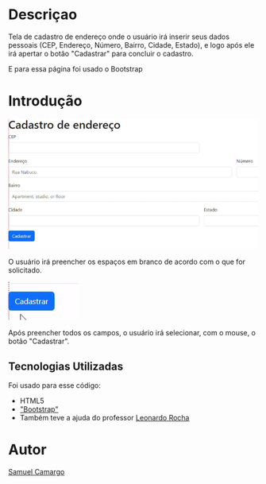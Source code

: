 # Descriçao

Tela de cadastro de endereço onde o usuário irá inserir seus dados pessoais (CEP, Endereço, Número, Bairro, Cidade, Estado), e logo após ele irá apertar o botão "Cadastrar" para concluir o cadastro.

E para essa página foi usado o Bootstrap

# Introdução

![image info](img/tela-inicial.gif)

O usuário irá preencher os espaços em branco de acordo com o que for solicitado.

![image info](img/cad-botao.gif)

Após preencher todos os campos, o usuário irá selecionar, com o mouse, o botão "Cadastrar".

## Tecnologias Utilizadas

Foi usado para esse código:

* HTML5
* ["Bootstrap"](https://getbootstrap.com/)
* Também teve a ajuda do professor [Leonardo Rocha](https://github.com/leonardossrocha)

# Autor

[Samuel Camargo](https://github.com/SamuelCmdeFarias)